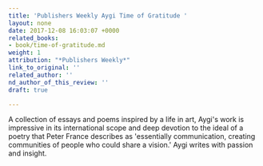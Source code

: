```yaml
---
title: 'Publishers Weekly Aygi Time of Gratitude '
layout: none
date: 2017-12-08 16:03:07 +0000
related_books:
- book/time-of-gratitude.md
weight: 1
attribution: "*Publishers Weekly*"
link_to_original: ''
related_author: ''
nd_author_of_this_review: ''
draft: true

---
```

A collection of essays and poems inspired by a life in art, Aygi's work is impressive in its international scope and deep devotion to the ideal of a poetry that Peter France describes as 'essentially communication, creating communities of people who could share a vision.' Aygi writes with passion and insight.